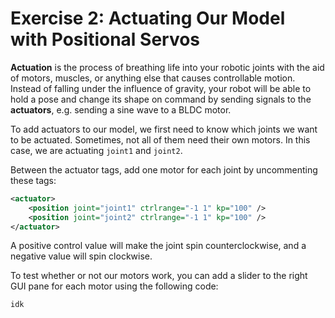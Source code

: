 # Exercise 2: Actuating Our Model with Positional Servos

**Actuation** is the process of breathing life into your robotic joints with the aid of motors, muscles, or anything else that causes controllable motion. Instead of falling under the influence of gravity, your robot will be able to hold a pose and change its shape on command by sending signals to the **actuators**, e.g. sending a sine wave to a BLDC motor.

To add actuators to our model, we first need to know which joints we want to be actuated. Sometimes, not all of them need their own motors. In this case, we are actuating `joint1` and `joint2`.

Between the actuator tags, add one motor for each joint by uncommenting these tags:

```xml
<actuator>
    <position joint="joint1" ctrlrange="-1 1" kp="100" />
    <position joint="joint2" ctrlrange="-1 1" kp="100" />
</actuator>
```

A positive control value will make the joint spin counterclockwise, and a negative value will spin clockwise.

To test whether or not our motors work, you can add a slider to the right GUI pane for each motor using the following code:

```
idk
```
